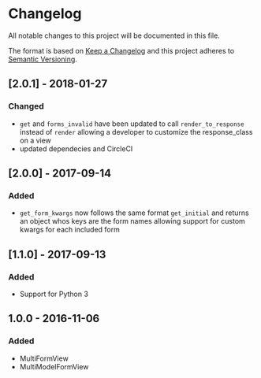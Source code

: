 # Changelog
All notable changes to this project will be documented in this file.

The format is based on [Keep a Changelog](http://keepachangelog.com/en/1.0.0/)
and this project adheres to [Semantic Versioning](http://semver.org/spec/v2.0.0.html).

## [2.0.1] - 2018-01-27
### Changed
- `get` and `forms_invalid` have been updated to call `render_to_response` instead of `render`
  allowing a developer to customize the response_class on a view
- updated dependecies and CircleCI

## [2.0.0] - 2017-09-14
### Added
- `get_form_kwargs` now follows the same format `get_initial` and returns an object whos keys are
  the form names allowing support for custom kwargs for each included form

## [1.1.0] - 2017-09-13
### Added
- Support for Python 3

## 1.0.0 - 2016-11-06
### Added
- MultiFormView
- MultiModelFormView
